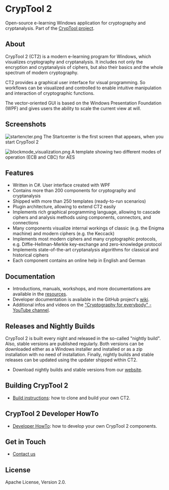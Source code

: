 # CrypTool 2

Open-source e-learning Windows application for cryptography and cryptanalysis. Part of the [CrypTool project](https://www.cryptool.org).

## About

CrypTool 2 (CT2) is a modern e-learning program for Windows, which visualizes cryptography and cryptanalysis. It includes not only the encryption and cryptanalysis of ciphers, but also their basics and the whole spectrum of modern cryptography. 

CT2 provides a graphical user interface for visual programming. So workflows can be visualized and controlled to enable intuitive manipulation and interaction of cryptographic functions.

The vector-oriented GUI is based on the Windows Presentation Foundation (WPF) and gives users the ability to scale the current view at will.

## Screenshots

![startencter.png](https://github.com/CrypToolProject/CrypTool-2/blob/main/documentation/images/startcenter.png)
The Startcenter is the first screen that appears, when you start CrypTool 2

![blockmode_visualization.png](https://github.com/CrypToolProject/CrypTool-2/blob/main/documentation/images/blockmode_visualization.png)
A template showing two different modes of operation (ECB and CBC) for AES

## Features

* Written in C#. User interface created with WPF
* Contains more than 200 components for cryptography and cryptanalysis
* Shipped with more than 250 templates (ready-to-run scenarios)
* Plugin architecture, allowing to extend CT2 easily
* Implements rich graphical programming language, allowing to cascade ciphers and analysis methods using components, connectors, and connections
* Many components visualize internal workings of classic (e.g. the Enigma machine) and modern ciphers (e.g. the Keccack)
* Implements most modern ciphers and many cryptographic protocols, e.g. Diffie-Hellman-Merkle key-exchange and zero-knowledge protocol
* Implements state-of-the-art cryptanalysis algorithms for classical and historical ciphers
* Each component contains an online help in English and German

## Documentation

* Introductions, manuals, workshops, and more documentations are available in the [resources](https://www.cryptool.org/en/ct2/resources).
* Developer documentation is available in the GitHub project's [wiki](https://github.com/CrypToolProject/CrypTool-2/wiki).
* Additional infos and videos on the ["Cryptography for everybody" - YouTube channel](https://www.youtube.com/c/CrypTool2).

## Releases and Nightly Builds

CrypTool 2 is built every night and released in the so-called "nightly build". Also, stable versions are published regularly. Both versions can be downloaded either as a Windows installer and installed or as a zip installation with no need of installation. Finally, nightly builds and stable releases can be updated using the updater shipped within CT2.

* Download nightly builds and stable versions from our [website](https://www.cryptool.org/en/ct2/downloads).

## Building CrypTool 2

* [Build instructions](https://github.com/CrypToolProject/CrypTool-2/wiki/Build-Instructions): how to clone and build your own CT2.

## CrypTool 2 Developer HowTo

* [Developer HowTo](https://github.com/CrypToolProject/CrypTool-2/wiki/Developer-HowTo): how to develop your own CrypTool 2 components.

## Get in Touch

* [Contact us](https://www.cryptool.org/en/contact)

## License

Apache License, Version 2.0.

